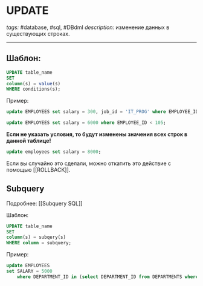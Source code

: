 # UPDATE
*tags:* #database, #sql, #DBdml 
*description:* изменение данных в существующих строках.

---

## Шаблон:
```sql
UPDATE table_name
SET
column(s) = value(s)
WHERE conditions(s);
```

Пример:
```sql
update EMPLOYEES set salary = 300, job_id = 'IT_PROG' where EMPLOYEE_ID = 102;

update EMPLOYEES set salary = 6000 where EMPLOYEE_ID < 105;
```

**Если не указать условия, то будут изменены значения всех строк в данной таблице!**
```sql
update employees set salary = 8000;
``` 
Если вы случайно это сделали, можно откатить это действие с помощью [[ROLLBACK]].

## Subquery
Подробнее: [[Subquery SQL]]

Шаблон:
```sql
UPDATE table_name
SET
column(s) = subqery(s)
WHERE column = subquery;
```

Пример:
```sql
update EMPLOYEES
set SALARY = 5000
    where DEPARTMENT_ID in (select DEPARTMENT_ID from DEPARTMENTS where DEPARTMENT_NAME = 'Marketing')
```